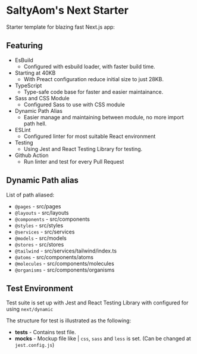 # SaltyAom's Next Starter
Starter template for blazing fast Next.js app:

## Featuring
- EsBuild
    - Configured with esbuild loader, with faster build time.
- Starting at 40KB 
    - With Preact configuration reduce initial size to just 28KB.
- TypeScript
    - Type-safe code base for faster and easier maintainance.
- Sass and CSS Module
    - Configured Sass to use with CSS module
- Dynamic Path Alias
    - Easier manage and maintaining between module, no more import path hell.
- ESLint
    - Configured linter for most suitable React environment
- Testing
    - Using Jest and React Testing Library for testing.
- Github Action
    - Run linter and test for every Pull Request 

## Dynamic Path alias
List of path aliased:
- `@pages` - src/pages
- `@layouts` - src/layouts
- `@components` - src/components
- `@styles` - src/styles
- `@services` - src/services
- `@models` - src/models
- `@stores` - src/stores
- `@tailwind` - src/services/tailwind/index.ts
- `@atoms` - src/components/atoms
- `@molecules` - src/components/molecules
- `@organisms` - src/components/organisms

## Test Environment
Test suite is set up with Jest and React Testing Library with configured for using `next/dynamic`

The structure for test is illustrated as the following:
* __tests__ - Contains test file.
* __mocks__ - Mockup file like | `css`, `sass` and `less` is set. (Can be changed at `jest.config.js`)
